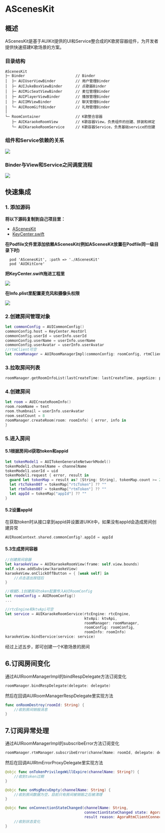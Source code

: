 # AScenesKit

##  概述
AScenesKit是基于AUIKit提供的UI和Service整合成的K歌房容器组件，为开发者提供快速搭建K歌场景的方案。

### 目录结构
```
AScenesKit  
├─ Binder                       // Binder
│  ├─ AUIUserViewBinder         // 用户管理Binder
│  ├─ AUIJukeBoxViewBinder      // 点歌器Binder
│  ├─ AUIMicSeatViewBinder      // 麦位管理Binder    
│  ├─ AUIPlayerViewBinder       // 播放管理Binder  
│  ├─ AUIIMViewBinder           // 聊天管理Binder
|  └─ AUIRoomGiftBinder         // 礼物管理Binder
│
└─ RoomContainer                // K歌整合容器
   ├─ AUIKaraokeRoomView        // K歌容器View，负责组件的创建、拼装和绑定   
   └─ AUIKaraokeRoomService     // K歌容器Service，负责基础service的创建
```
###  组件和Service依赖的关系
![](https://fullapp.oss-cn-beijing.aliyuncs.com/uikit/readme/karaoke/KaraokeRoom_zh.png)

### Binder与View和Service之间调度流程

![](https://fullapp.oss-cn-beijing.aliyuncs.com/pic/pako_eNo9UD1vwjAQ_SunmwMqbaDEQyUCKxNVh2IGK76ApcROHbuUxvnvNQ7qTad7H_f0BqyMJGRYN-ZaXYR18L7jGuJsjh-KrqXSkuwJZrO34DspHIFXAcoEniZmeUcheAWicsroAJuHRZL1pCVY-vLUuwDb44Hst6roId5OYkt9B5IaOscX0QAww5ZsK5SM6YY7l6O7UEscWVwl1cI3jiPXY6QK78zhpitktWh6ynDKulP.png)

## 快速集成

### 1. 添加源码

**将以下源码复制到自己项目里：**

- [AScenesKit](../AScenesKit)
- [KeyCenter.swift](../Example/AUIKaraoke/KeyCenter.swift)

**在Podfile文件里添加依赖AScenesKit(例如AScenesKit放置在Podfile同一级目录下时)**

```
  pod 'AScenesKit', :path => './AScenesKit'
  pod 'AUIKitCore'
```

**把KeyCenter.swift拖进工程里**

![](https://accktvpic.oss-cn-beijing.aliyuncs.com/pic/github_readme/uikit/config_keycenter_ios.png) 

**在Info.plist里配置麦克风和摄像头权限**

![](https://accktvpic.oss-cn-beijing.aliyuncs.com/pic/github_readme/uikit/config_app_privacy_ios.png)

### 2.创建房间管理对象
```swift
let commonConfig = AUICommonConfig()
commonConfig.host = KeyCenter.HostUrl
commonConfig.userId = userInfo.userId  
commonConfig.userName = userInfo.userName
commonConfig.userAvatar = userInfo.userAvatar
//rtmClient可空
let roomManager = AUIRoomManagerImpl(commonConfig: roomConfig, rtmClient: rtmClient)
```

### 3.拉取房间列表
```swift
roomManager.getRoomInfoList(lastCreateTime: lastCreateTime, pageSize: pageSize, callback: callback)
```

### 4.创建房间
```swift
let room = AUICreateRoomInfo()
room.roomName = text
room.thumbnail = userInfo.userAvatar
room.seatCount = 8
roomManager.createRoom(room: roomInfo) { error, info in
}
```

### 5.进入房间
####  5.1根据房间id获取token和appid
```swift
let tokenModel1 = AUITokenGenerateNetworkModel()
tokenModel1.channelName = channelName
tokenModel1.userId = uid
tokenModel1.request { error, result in
  guard let tokenMap = result as? [String: String], tokenMap.count >= 2 else {return}
  let rtcToken007 = tokenMap["rtcToken"] ?? ""
  let rtmToken007 = tokenMap["rtmToken"] ?? ""
  let appId = tokenMap["appId"] ?? ""
}
```
#### 5.2设置appId
在获取token时从接口拿到appid并设置进UIKit中，如果没有appId会造成房间创建异常
```swift
AUIRoomContext.shared.commonConfig?.appId = appId
```
####  5.3生成房间容器
```swift
//创建房间容器
let karaokeView = AUIKaraokeRoomView(frame: self.view.bounds)  
self.view.addSubview(karaokeView)
karaokeView.onClickOffButton = { [weak self] in
    //点击退出按钮后
}

//根据5.1创建房间token配置传入AUIRoomConfig
let roomConfig = AUIRoomConfig()
...

//rtcEngine和ktvApi可空
let service = AUIKaraokeRoomService(rtcEngine: rtcEngine,
                                    ktvApi: ktvApi,
                                    roomManager: roomManager,
                                    roomConfig: roomConfig,
                                    roomInfo: roomInfo)
karaokeView.bindService(service: service)
```
经过上述五步，即可创建一个K歌场景的房间

## 6.订阅房间变化
通过AUIRoomManagerImpl的bindRespDelegate方法订阅变化
```swift
roomManager.bindRespDelegate(delegate: delegate)
```
然后在回调AUIRoomManagerRespDelegate里实现方法
```swift
func onRoomDestroy(roomId: String) {
    //收到房间销毁消息 
}
```

## 7.订阅异常处理
通过AUIRoomManagerImpl的subscribeError方法订阅变化
```swift
roomManager.rtmManager.subscribeError(channelName: roomId, delegate: delegate)
```
然后在回调AUIRtmErrorProxyDelegate里实现方法
```swift
@objc func onTokenPrivilegeWillExpire(channelName: String?) {
    //收到token过期
}

@objc func onMsgRecvEmpty(channelName: String) {
    //收到房间数据为空，目前只有房间被销毁之后被清理
}

@objc func onConnectionStateChanged(channelName: String,
                                    connectionStateChanged state: AgoraRtmClientConnectionState,
                                    result reason: AgoraRtmClientConnectionChangeReason) {
    //收到状态变化
}
```
